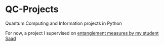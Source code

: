 # QC-Projects
Quantum Computing and Information projects in Python

For now, a project I supervised on [entanglement measures by my student Saad](https://github.com/saad440/undergrad-project)
